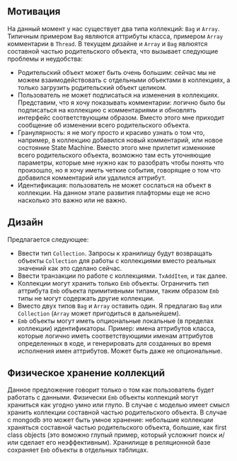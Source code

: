 ## Мотивация

На данный момент у нас существует два типа коллекций: `Bag` и `Array`. Типичным примером `Bag` являются аттрибуты класса, примером `Array` комментарии в `Thread`.
В текущем дизайне и `Array` и `Bag` явлюятся составной частью родительского объекта, что вызывает следующие проблемы и неудобства:

* Родительский объект может быть очень большим: сейчас мы не можем взаимодействовать с отдельными объектами в коллекциях, а только загрузить родительский объект целиком.
* Пользователь не может подписаться на изменения в коллекциях. Представим, что я хочу показывать комментарии: логично было бы подписаться на коллекцию с комментариями и
обновлять интерфейс соответствующим образом. Вместо этого мне приходит сообщение об изменении всего родительского объекта.
* Гранулярность: я не могу просто и красиво узнать о том что, например, в коллекцию добавился новый комментарий, или новое состояние State Machine. Вместо этого мне прилетит изменкние всего родительского объекта, возможно там есть уточняющие параметры, которые мне нужно как то разобрать чтобы понять что произошло, но я хочу иметь четкие события, говорящие о том что
добавился комментарий или удалился аттрибут.
* Идентификация: пользователь не может сослаться на объект в коллекции. На данном этапе развития плафтормы еще не ясно насколько это важно или не важно.

## Дизайн

Предлагается следующее:
* Ввести тип `Collection`. Запросы к хранилищу будут возвращать объекты `Collection` для работы с коллекциями вместо реальных значений как это сделано сейчас.
* Ввести транзакции по работе с коллекциями. `TxAddItem`, и так далее.
* Коллекции могут хранить только `Emb` объекты. Ограничить тип аттрибута `Emb` объекта примитивными типами, таким образом `Emb` типы не могут содержать другие коллекции.
* Вместо двух типов `Bag` и `Array` оставить один. Я предлагаю `Bag` или `Collection` (`Array` может пригодиться в дальнейшем).
* `Emb` объекты могут иметь опциональные локальные (в пределах коллекции) идентификаторы. Пример: имена аттрибутов класса, которые логично иметь соответствующими именам аттрибутов определенных в коде, и генерировать для созданных во время исполнения имен аттрибутов. Может быть даже не опциональные.

## Физическое хранение коллекций

Данное предложение говорит только о том как пользователь будет работать с данными. Физически `Emb` объекты коллекций могут храниться как угодно умно или глупо. В случае с моделью имеет смысл хранить коллекции составной частью родительского объекта. В случае с mongodb это может быть умное хранение: небольшие коллекции храняться составной частью родительского объекта, большие, как first class objects (это воможно глупый пример, который усложнит поиск и/или сделает его неэффективным). Хранилище в реляционной базе сохраняет `Emb` объекты в отдельных таблицах.

